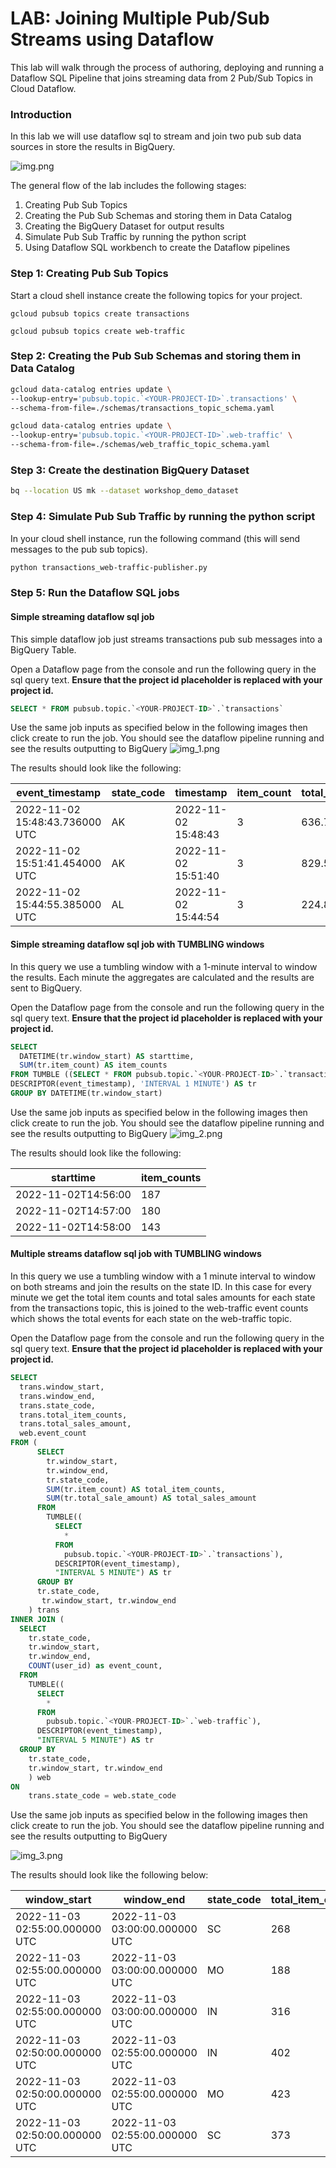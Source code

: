 # LAB: Joining Multiple Pub/Sub Streams using Dataflow

This lab will walk through the process of authoring, deploying and running a Dataflow SQL Pipeline that joins streaming data from 2 Pub/Sub Topics in Cloud Dataflow.

### Introduction
In this lab we will use dataflow sql to stream and join two pub sub data sources in store the results in BigQuery.

![img.png](img.png)

The general flow of the lab includes the following stages:
1. Creating Pub Sub Topics
2. Creating the Pub Sub Schemas and storing them in Data Catalog
3. Creating the BigQuery Dataset for output results
4. Simulate Pub Sub Traffic by running the python script
5. Using Dataflow SQL workbench to create the Dataflow pipelines


### Step 1: Creating Pub Sub Topics
Start a cloud shell instance create the following topics for your project.

`gcloud pubsub topics create transactions `

`gcloud pubsub topics create web-traffic `


### Step 2: Creating the Pub Sub Schemas and storing them in Data Catalog
```bash
gcloud data-catalog entries update \
--lookup-entry='pubsub.topic.`<YOUR-PROJECT-ID>`.transactions' \
--schema-from-file=./schemas/transactions_topic_schema.yaml
```

```bash
gcloud data-catalog entries update \
--lookup-entry='pubsub.topic.`<YOUR-PROJECT-ID>`.web-traffic' \
--schema-from-file=./schemas/web_traffic_topic_schema.yaml
```

### Step 3: Create the destination BigQuery Dataset

```bash
bq --location US mk --dataset workshop_demo_dataset
```

### Step 4: Simulate Pub Sub Traffic by running the python script
In your cloud shell instance, run the following command (this will send messages to the pub sub topics).

```bash
python transactions_web-traffic-publisher.py
```

### Step 5: Run the Dataflow SQL jobs

#### Simple streaming dataflow sql job
This simple dataflow job just streams transactions pub sub messages into a BigQuery Table.


Open a Dataflow page from the console and run the following query in the sql query text. **Ensure that the project
id placeholder is replaced with your project id.** 

```sql
SELECT * FROM pubsub.topic.`<YOUR-PROJECT-ID>`.`transactions`
```

Use the same job inputs as specified below in the following images then click create to run the job. You should see the dataflow pipeline
running and see the results outputting to BigQuery
![img_1.png](img_1.png)

The results should look like the following:

|event_timestamp               |state_code                    |timestamp|item_count|total_sale_amount|
|------------------------------|------------------------------|---------|----------|-----------------|
|2022-11-02 15:48:43.736000 UTC|AK                            |2022-11-02 15:48:43|3         |636.75           |
|2022-11-02 15:51:41.454000 UTC|AK                            |2022-11-02 15:51:40|3         |829.57           |
|2022-11-02 15:44:55.385000 UTC|AL                            |2022-11-02 15:44:54|3         |224.84           |

#### Simple streaming dataflow sql job with TUMBLING windows
In this query we use a tumbling window with a 1-minute interval to window the results. Each minute the 
aggregates are calculated and the results are sent to BigQuery. 

Open the Dataflow page from the console and run the following query in the sql query text. **Ensure that the project
id placeholder is replaced with your project id.**

```sql
SELECT
  DATETIME(tr.window_start) AS starttime,
  SUM(tr.item_count) AS item_counts
FROM TUMBLE ((SELECT * FROM pubsub.topic.`<YOUR-PROJECT-ID>`.`transactions`),
DESCRIPTOR(event_timestamp), 'INTERVAL 1 MINUTE') AS tr
GROUP BY DATETIME(tr.window_start)
```

Use the same job inputs as specified below in the following images then click create to run the job. You should see the dataflow pipeline
running and see the results outputting to BigQuery
![img_2.png](img_2.png)


The results should look like the following:

|starttime          |item_counts|
|-------------------|-----------|
|2022-11-02T14:56:00|187        |
|2022-11-02T14:57:00|180        |
|2022-11-02T14:58:00|143        |


#### Multiple streams dataflow sql job with TUMBLING windows
In this query we use a tumbling window with a 1 minute interval to window on both streams and join the results on the state ID. In this case
for every minute we get the total item counts and total sales amounts for each state from the transactions topic, this is joined to the web-traffic event counts
which shows the total events for each state on the web-traffic topic. 

Open the Dataflow page from the console and run the following query in the sql query text. **Ensure that the project
id placeholder is replaced with your project id.**

```sql
SELECT
  trans.window_start,
  trans.window_end,
  trans.state_code,
  trans.total_item_counts,
  trans.total_sales_amount,
  web.event_count
FROM (
      SELECT
        tr.window_start,
        tr.window_end,
        tr.state_code,
        SUM(tr.item_count) AS total_item_counts,
        SUM(tr.total_sale_amount) AS total_sales_amount
      FROM
        TUMBLE((
          SELECT
            *
          FROM
            pubsub.topic.`<YOUR-PROJECT-ID>`.`transactions`),
          DESCRIPTOR(event_timestamp),
          "INTERVAL 5 MINUTE") AS tr
      GROUP BY
      tr.state_code,
       tr.window_start, tr.window_end
    ) trans
INNER JOIN (
  SELECT
    tr.state_code,
    tr.window_start,
    tr.window_end,
    COUNT(user_id) as event_count,
  FROM
    TUMBLE((
      SELECT
        *
      FROM
        pubsub.topic.`<YOUR-PROJECT-ID>`.`web-traffic`),
      DESCRIPTOR(event_timestamp),
      "INTERVAL 5 MINUTE") AS tr
  GROUP BY
    tr.state_code,
    tr.window_start, tr.window_end
    ) web
ON
    trans.state_code = web.state_code
```


Use the same job inputs as specified below in the following images then click create to run the job. You should see the dataflow pipeline
running and see the results outputting to BigQuery


![img_3.png](img_3.png)



The results should look like the following below:


|window_start                  |window_end                    |state_code|total_item_counts|total_sales_amount|event_count|
|------------------------------|------------------------------|----------|-----------------|------------------|-----------|
|2022-11-03 02:55:00.000000 UTC|2022-11-03 03:00:00.000000 UTC|SC        |268              |22262.18          |48         |
|2022-11-03 02:55:00.000000 UTC|2022-11-03 03:00:00.000000 UTC|MO        |188              |19203.65          |62         |
|2022-11-03 02:55:00.000000 UTC|2022-11-03 03:00:00.000000 UTC|IN        |316              |27257.59          |54         |
|2022-11-03 02:50:00.000000 UTC|2022-11-03 02:55:00.000000 UTC|IN        |402              |33937.66          |48         |
|2022-11-03 02:50:00.000000 UTC|2022-11-03 02:55:00.000000 UTC|MO        |423              |39304.67          |47         |
|2022-11-03 02:50:00.000000 UTC|2022-11-03 02:55:00.000000 UTC|SC        |373              |30760.3           |49         |
